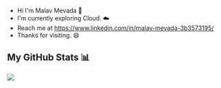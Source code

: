- Hi I'm Malav Mevada 👋
- I'm currently exploring Cloud. :cloud:
- Reach me at https://www.linkedin.com/in/malav-mevada-3b3573195/
- Thanks for visiting. :smile:

## My GitHub Stats 📊
<a href="https://github.com/anuraghazra/github-readme-stats">
<img align="left" src="https://github-readme-stats.vercel.app/api?username=malavmevada&count_private=true&show_icons=true&theme=radical" />
</a>

<!--
**malavmevada/malavmevada** is a ✨ _special_ ✨ repository because its `README.md` (this file) appears on your GitHub profile.

Here are some ideas to get you started:

- 🔭 I’m currently working on ...
- 🌱 I’m currently learning ...
- 👯 I’m looking to collaborate on ...
- 🤔 I’m looking for help with ...
- 💬 Ask me about ...
- 📫 How to reach me: ...
- 😄 Pronouns: ...
- ⚡ Fun fact: ...
-->
